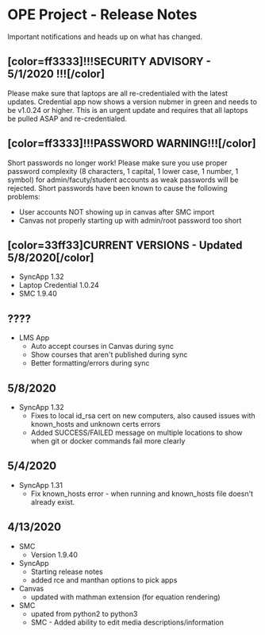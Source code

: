 
# OPE Project - Release Notes
Important notifications and heads up on what has changed.

## [color=ff3333]!!!SECURITY ADVISORY - 5/1/2020 !!![/color]
Please make sure that laptops are all re-credentialed with the latest updates. Credential app now shows a version nubmer in green and needs to be v1.0.24 or higher. This is an urgent update and requires that all laptops be pulled ASAP and re-credentialed.

## [color=ff3333]!!!PASSWORD WARNING!!![/color]
Short passwords no longer work! Please make sure you use proper password complexity (8 characters, 1 capital, 1 lower case, 1 number, 1 symbol) for admin/facuty/student accounts as weak passwords will be rejected. Short passwords have been known to cause the following problems:
- User accounts NOT showing up in canvas after SMC import
- Canvas not properly starting up with admin/root password too short

## [color=33ff33]CURRENT VERSIONS - Updated 5/8/2020[/color]
- SyncApp 1.32
- Laptop Credential 1.0.24
- SMC 1.9.40

## ????
- LMS App
  * Auto accept courses in Canvas during sync
  * Show courses that aren't published during sync
  * Better formatting/errors during sync
  


## 5/8/2020
- SyncApp 1.32
  * Fixes to local id_rsa cert on new computers, also caused issues with known_hosts and unknown certs errors
  * Added SUCCESS/FAILED message on multiple locations to show when git or docker commands fail more clearly

## 5/4/2020
- SyncApp 1.31
  * Fix known_hosts error - when running and known_hosts file doesn't already exist.


## 4/13/2020
- SMC 
  * Version 1.9.40
- SyncApp
  * Starting release notes
  * added rce and manthan options to pick apps
- Canvas
  * updated with mathman extension (for equation rendering)
- SMC
  * upated from python2 to python3
  * SMC - Added ability to edit media descriptions/information

